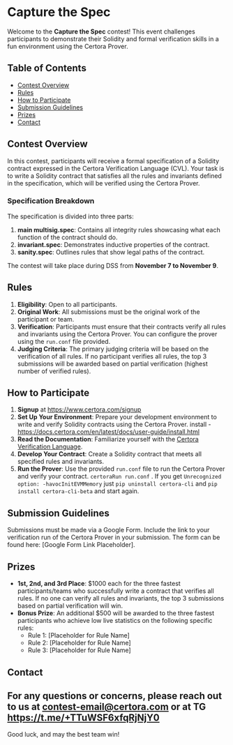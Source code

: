# Capture the Spec

Welcome to the **Capture the Spec** contest! This event challenges participants to demonstrate their Solidity and formal verification skills in a fun environment using the Certora Prover.

## Table of Contents
- [Contest Overview](#contest-overview)
- [Rules](#rules)
- [How to Participate](#how-to-participate)
- [Submission Guidelines](#submission-guidelines)
- [Prizes](#prizes)
- [Contact](#contact)

## Contest Overview

In this contest, participants will receive a formal specification of a Solidity contract expressed in the Certora Verification Language (CVL). Your task is to write a Solidity contract that satisfies all the rules and invariants defined in the specification, which will be verified using the Certora Prover.

### Specification Breakdown
The specification is divided into three parts:
1. **main multisig.spec**: Contains all integrity rules showcasing what each function of the contract should do.
2. **invariant.spec**: Demonstrates inductive properties of the contract.
3. **sanity.spec**: Outlines rules that show legal paths of the contract.

The contest will take place during DSS from **November 7 to November 9**.

## Rules

1. **Eligibility**: Open to all participants.
2. **Original Work**: All submissions must be the original work of the participant or team.
3. **Verification**: Participants must ensure that their contracts verify all rules and invariants using the Certora Prover. You can configure the prover using the `run.conf` file provided.
4. **Judging Criteria**: The primary judging criteria will be based on the verification of all rules. If no participant verifies all rules, the top 3 submissions will be awarded based on partial verification (highest number of verified rules).

## How to Participate


1. **Signup** at https://www.certora.com/signup
2. **Set Up Your Environment**: Prepare your development environment to write and verify Solidity contracts using the Certora Prover.  install - https://docs.certora.com/en/latest/docs/user-guide/install.html
3. **Read the Documentation**: Familiarize yourself with the [Certora Verification Language](https://docs.certora.com/).
4. **Develop Your Contract**: Create a Solidity contract that meets all specified rules and invariants.
5. **Run the Prover**: Use the provided `run.conf` file to run the Certora Prover and verify your contract. `certoraRun run.conf` . If you get `Unrecognized option: -havocInitEVMMemory` just `pip uninstall certora-cli` and `pip install certora-cli-beta` and start again.

## Submission Guidelines

Submissions must be made via a Google Form. Include the link to your verification run of the Certora Prover in your submission. The form can be found here: [Google Form Link Placeholder].

## Prizes

- **1st, 2nd, and 3rd Place**: $1000 each for the three fastest participants/teams who successfully write a contract that verifies all rules. If no one can verify all rules and invariants, the top 3 submissions based on partial verification will win.
- **Bonus Prize**: An additional $500 will be awarded to the three fastest participants who achieve low live statistics on the following specific rules:
  - Rule 1: [Placeholder for Rule Name]
  - Rule 2: [Placeholder for Rule Name]
  - Rule 3: [Placeholder for Rule Name]

## Contact

For any questions or concerns, please reach out to us at [contest-email@certora.com](mailto:contest-email@certora.com) or at TG https://t.me/+TTuWSF6xfqRjNjY0
---

Good luck, and may the best team win!
